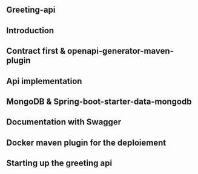 ## Greeting-api

## Introduction

## Contract first & openapi-generator-maven-plugin

## Api implementation

## MongoDB & Spring-boot-starter-data-mongodb

## Documentation with Swagger

## Docker maven plugin for the deploiement

## Starting up the greeting api

